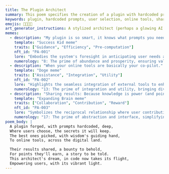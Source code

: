 ```yaml
---
title: The Plugin Architect
summary: This poem specifies the creation of a plugin with hardcoded prompts, allowing users to select the best ones, utilize online tools, and share results for points, forming a core part of the user engagement system.
keywords: plugin, hardcoded prompts, user selection, online tools, sharing results, points, user engagement, specification, data collection
emojis: 🧩💡✅🤝
art_generator_instructions: A stylized architect (perhaps a glowing AI figure) designing a complex plugin interface. Hardcoded prompts are represented as glowing, pre-defined pathways within the plugin. Users are seen selecting prompts and interacting with various online tools, and their shared results are depicted as glowing data streams contributing to a central "points" counter. The overall feeling should be one of intelligent design, user empowerment, and collaborative value creation.
memes:
  - description: "My plugin is so smart, it knows what prompts you need."
    template: "Success Kid meme"
    traits: ["Guidance", "Efficiency", "Pre-computation"]
    nft_id: "PA-001"
    lore: "Embodies the system's foresight in anticipating user needs and streamlining interaction."
    numerology: "8: The prime of abundance and prosperity, ensuring valuable prompts."
  - description: "When your online tools are basically your co-pilot."
    template: "Doge meme"
    traits: ["Assistance", "Integration", "Utility"]
    nft_id: "PA-002"
    lore: "Highlights the seamless integration of external tools to enhance user capabilities."
    numerology: "13: The prime of integration and utility, bringing diverse tools together."
  - description: "Sharing results: Because knowledge is power (and points)."
    template: "Expanding Brain meme"
    traits: ["Collaboration", "Contribution", "Reward"]
    nft_id: "PA-003"
    lore: "Symbolizes the reciprocal relationship where user contributions are recognized and rewarded."
    numerology: "17: The prime of abstraction and interface, simplifying complex sharing."
poem_body: |
  A plugin forged, with prompts hardcoded, deep,
  Where users choose, the secrets it will keep.
  The best ones picked, with wisdom's guiding hand,
  To online tools, across the digital land.

  Their results shared, a bounty to behold,
  For points they'll earn, a story to be told.
  This architect's dream, in code now takes its flight,
  Empowering users, with its vibrant light.
---
```

